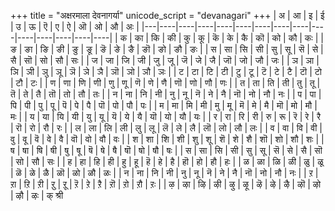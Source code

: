 +++
title = "अक्षरमाला देवनागर्या"
unicode_script = "devanagari"
+++
| अ | आ  | इ  | ई  | उ  | ऊ  |  ऎ  | ए  | ऐ  | ऒ  | ओ  | औ  | अः |
|---|----|----|----|----|----|----|----|----|----|----|----|----|----|----|
| क | का | कि | की | कु | कू | कॆ | के | कै | कॊ | को | कौ | कः |
| ङ | ङा | ङि | ङी | ङु | ङू |  ङॆ | ङे | ङै | ङॊ | ङो | ङौ | ङः |
| स | सा | सि | सी | सु | सू | सॆ | से | सै | सॊ | सो | सौ | सः |
| ज | जा | जि | जी | जु | जू | जॆ | जे | जै | जॊ | जो | जौ | जः |
| ञ | ञा | ञि | ञी | ञु | ञू | ञॆ | ञे | ञै | ञॊ | ञो | ञौ | ञः |
| ट | टा | टि | टी | टु | टू | टॆ | टे | टै | टॊ | टो | टौ | टः |
| ण | णा | णि | णी | णु | णू | णॆ | णे | णै | णॊ | णो | णौ | णः |
| त | ता | ति | ती | तु | तू | तॆ | ते | तै | तॊ | तो | तौ | तः |
| न | ना | नि | नी | नु | नू | नॆ | ने | नै | नॊ | नो | नौ | नः |
| प | पा | पि | पी | पु | पू | पॆ | पे | पै | पॊ | पो | पौ | पः |
| म | मा | मि | मी | मु | मू | मॆ | मे | मै | मॊ | मो | मौ | मः |
| य | या | यि | यी | यु | यू | यॆ | ये | यै | यॊ | यो | यौ | यः |
| र | रा | रि | री | रु | रू | रॆ | रे | रै | रॊ | रो | रौ | रः |
| ल | ला | लि | ली | लु | लू | लॆ | ले | लै | लॊ | लो | लौ | लः |
| व | वा | वि | वी | वु | वू | वॆ | वे | वै | वॊ | वो | वौ | वः |
| श | शा | शि | शी | शु | शू | शॆ | शे | शै | शॊ | शो | शौ | शः |
| ष | षा | षि | षी | षु | षू | षॆ | षे | षै | षॊ | षो | षौ | षः |
| स | सा | सि | सी | सु | सू | सॆ | से | सै | सॊ | सो | सौ | सः |
| ह | हा | हि | ही | हु | हू | हॆ | हे | है | हॊ | हो | हौ | हः |
| ळ | ळा | ळि | ळी | ळु | ळू | ळॆ | ळे | ळै | ळॊ | ळो | ळौ | ळः |
| न | ना | नि | नी | नु | नू | नॆ | ने | नै | नॊ | नो | नौ | नः |
| ऱ | ऱा | ऱि | ऱी | ऱु | ऱू | ऱॆ | ऱे | ऱै | ऱॊ | ऱो | ऱौ | ऱः |
| ऴ | ऴा | ऴि | ऴी | ऴु | ऴू | ऴॆ | ऴे | ऴै | ऴॊ | ऴो | ऴौ | ऴः |
क्
श्री